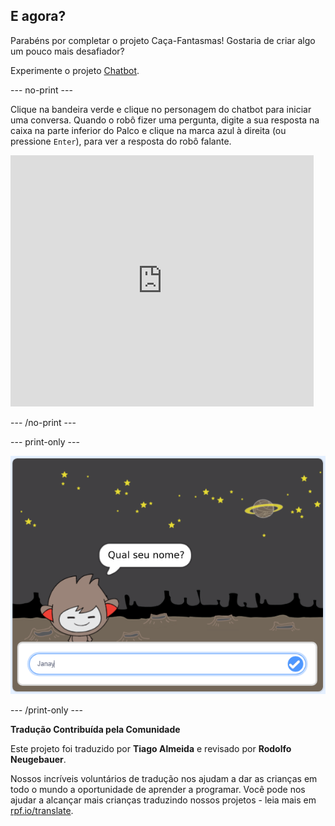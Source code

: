 ## E agora?

Parabéns por completar o projeto Caça-Fantasmas! Gostaria de criar algo um pouco mais desafiador?

Experimente o projeto [Chatbot](https://projects.raspberrypi.org/pt-BR/projects/chatbot?utm_source=pathway&utm_medium=whatnext&utm_campaign=projects).

--- no-print ---

Clique na bandeira verde e clique no personagem do chatbot para iniciar uma conversa. Quando o robô fizer uma pergunta, digite a sua resposta na caixa na parte inferior do Palco e clique na marca azul à direita (ou pressione ` Enter `), para ver a resposta do robô falante.

<div class="scratch-preview">
  <iframe allowtransparency="true" width="485" height="402" src="https://scratch.mit.edu/projects/embed/248864190/?autostart=false" 
  frameborder="0" scrolling="no"></iframe>
</div>

--- /no-print ---

--- print-only ---

![projeto concluído](images/chatbot-preview.png)

--- /print-only ---


**Tradução Contribuída pela Comunidade**

Este projeto foi traduzido por **Tiago Almeida** e revisado por **Rodolfo Neugebauer**.

Nossos incríveis voluntários de tradução nos ajudam a dar as crianças em todo o mundo a oportunidade de aprender a programar. Você pode nos ajudar a alcançar mais crianças traduzindo nossos projetos - leia mais em [rpf.io/translate](https://rpf.io/translate).